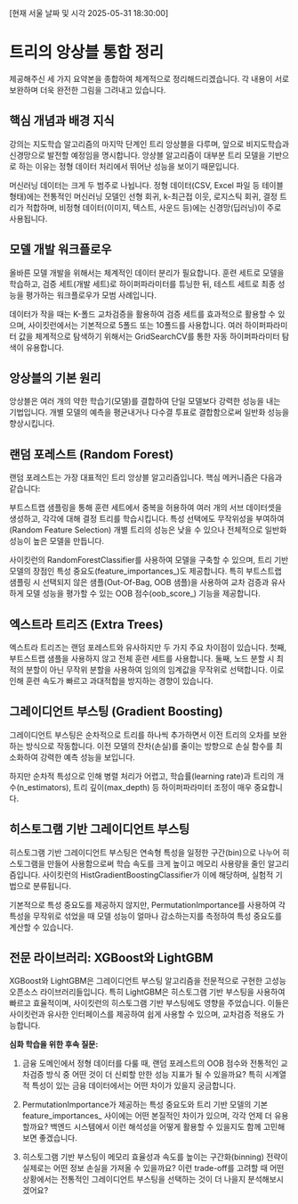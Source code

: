 [현재 서울 날짜 및 시각 2025-05-31 18:30:00]

# 트리의 앙상블 통합 정리

제공해주신 세 가지 요약본을 종합하여 체계적으로 정리해드리겠습니다. 각 내용이 서로 보완하며 더욱 완전한 그림을 그려내고 있습니다.

## 핵심 개념과 배경 지식

강의는 지도학습 알고리즘의 마지막 단계인 트리 앙상블을 다루며, 앞으로 비지도학습과 신경망으로 발전할 예정임을 명시합니다. 앙상블 알고리즘이 대부분 트리 모델을 기반으로 하는 이유는 정형 데이터 처리에서 뛰어난 성능을 보이기 때문입니다.

머신러닝 데이터는 크게 두 범주로 나뉩니다. 정형 데이터(CSV, Excel 파일 등 테이블 형태)에는 전통적인 머신러닝 모델인 선형 회귀, k-최근접 이웃, 로지스틱 회귀, 결정 트리가 적합하며, 비정형 데이터(이미지, 텍스트, 사운드 등)에는 신경망(딥러닝)이 주로 사용됩니다.

## 모델 개발 워크플로우

올바른 모델 개발을 위해서는 체계적인 데이터 분리가 필요합니다. 훈련 세트로 모델을 학습하고, 검증 세트(개발 세트)로 하이퍼파라미터를 튜닝한 뒤, 테스트 세트로 최종 성능을 평가하는 워크플로우가 모범 사례입니다.

데이터가 작을 때는 K-폴드 교차검증을 활용하여 검증 세트를 효과적으로 활용할 수 있으며, 사이킷런에서는 기본적으로 5폴드 또는 10폴드를 사용합니다. 여러 하이퍼파라미터 값을 체계적으로 탐색하기 위해서는 GridSearchCV를 통한 자동 하이퍼파라미터 탐색이 유용합니다.

## 앙상블의 기본 원리

앙상블은 여러 개의 약한 학습기(모델)를 결합하여 단일 모델보다 강력한 성능을 내는 기법입니다. 개별 모델의 예측을 평균내거나 다수결 투표로 결합함으로써 일반화 성능을 향상시킵니다.

## 랜덤 포레스트 (Random Forest)

랜덤 포레스트는 가장 대표적인 트리 앙상블 알고리즘입니다. 핵심 메커니즘은 다음과 같습니다:

부트스트랩 샘플링을 통해 훈련 세트에서 중복을 허용하여 여러 개의 서브 데이터셋을 생성하고, 각각에 대해 결정 트리를 학습시킵니다. 특성 선택에도 무작위성을 부여하여(Random Feature Selection) 개별 트리의 성능은 낮을 수 있으나 전체적으로 일반화 성능이 높은 모델을 만듭니다.

사이킷런의 RandomForestClassifier를 사용하여 모델을 구축할 수 있으며, 트리 기반 모델의 장점인 특성 중요도(feature_importances_)도 제공합니다. 특히 부트스트랩 샘플링 시 선택되지 않은 샘플(Out-Of-Bag, OOB 샘플)을 사용하여 교차 검증과 유사하게 모델 성능을 평가할 수 있는 OOB 점수(oob_score_) 기능을 제공합니다.

## 엑스트라 트리즈 (Extra Trees)

엑스트라 트리즈는 랜덤 포레스트와 유사하지만 두 가지 주요 차이점이 있습니다. 첫째, 부트스트랩 샘플을 사용하지 않고 전체 훈련 세트를 사용합니다. 둘째, 노드 분할 시 최적의 분할이 아닌 무작위 분할을 사용하여 임의의 임계값을 무작위로 선택합니다. 이로 인해 훈련 속도가 빠르고 과대적합을 방지하는 경향이 있습니다.

## 그레이디언트 부스팅 (Gradient Boosting)

그레이디언트 부스팅은 순차적으로 트리를 하나씩 추가하면서 이전 트리의 오차를 보완하는 방식으로 작동합니다. 이전 모델의 잔차(손실)를 줄이는 방향으로 손실 함수를 최소화하여 강력한 예측 성능을 보입니다.

하지만 순차적 특성으로 인해 병렬 처리가 어렵고, 학습률(learning rate)과 트리의 개수(n_estimators), 트리 깊이(max_depth) 등 하이퍼파라미터 조정이 매우 중요합니다.

## 히스토그램 기반 그레이디언트 부스팅

히스토그램 기반 그레이디언트 부스팅은 연속형 특성을 일정한 구간(bin)으로 나누어 히스토그램을 만들어 사용함으로써 학습 속도를 크게 높이고 메모리 사용량을 줄인 알고리즘입니다. 사이킷런의 HistGradientBoostingClassifier가 이에 해당하며, 실험적 기법으로 분류됩니다.

기본적으로 특성 중요도를 제공하지 않지만, PermutationImportance를 사용하여 각 특성을 무작위로 섞었을 때 모델 성능이 얼마나 감소하는지를 측정하여 특성 중요도를 계산할 수 있습니다.

## 전문 라이브러리: XGBoost와 LightGBM

XGBoost와 LightGBM은 그레이디언트 부스팅 알고리즘을 전문적으로 구현한 고성능 오픈소스 라이브러리들입니다. 특히 LightGBM은 히스토그램 기반 부스팅을 사용하여 빠르고 효율적이며, 사이킷런의 히스토그램 기반 부스팅에도 영향을 주었습니다. 이들은 사이킷런과 유사한 인터페이스를 제공하여 쉽게 사용할 수 있으며, 교차검증 적용도 가능합니다.

**심화 학습을 위한 후속 질문:**

1. 금융 도메인에서 정형 데이터를 다룰 때, 랜덤 포레스트의 OOB 점수와 전통적인 교차검증 방식 중 어떤 것이 더 신뢰할 만한 성능 지표가 될 수 있을까요? 특히 시계열적 특성이 있는 금융 데이터에서는 어떤 차이가 있을지 궁금합니다.

2. PermutationImportance가 제공하는 특성 중요도와 트리 기반 모델의 기본 feature_importances_ 사이에는 어떤 본질적인 차이가 있으며, 각각 언제 더 유용할까요? 백엔드 시스템에서 이런 해석성을 어떻게 활용할 수 있을지도 함께 고민해보면 좋겠습니다.

3. 히스토그램 기반 부스팅이 메모리 효율성과 속도를 높이는 구간화(binning) 전략이 실제로는 어떤 정보 손실을 가져올 수 있을까요? 이런 trade-off를 고려할 때 어떤 상황에서는 전통적인 그레이디언트 부스팅을 선택하는 것이 더 나을지 분석해보시겠어요?
